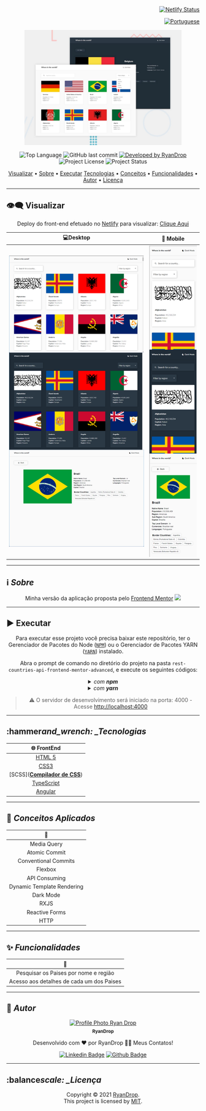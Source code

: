 <div align="right">

[![Netlify Status](https://api.netlify.com/api/v1/badges/985edbe8-c404-46ab-b330-ce2a76f80bdf/deploy-status)](https://app.netlify.com/sites/ryan-drop-rest-countries/deploys)

</div>

<div align="right">
  
  [![Portuguese](https://cdn-icons-png.flaticon.com/32/3022/3022546.png)](README.md)
  
</div>

<p align="center">
  <img alt="front-end-mentor-advanced" src="challenge-rest-countries-api-guide\design\desktop-preview.jpg" width='auto' height='300px'/>
</p>

<p align="center"> 
  <img alt="Top Language" src="https://img.shields.io/github/languages/top/RyanDrop/rest-countries-api-frontend-mentor-advanced?color=3498db&style=for-the-badge">
  <img alt="GitHub last commit" src="https://img.shields.io/github/last-commit/RyanDrop/rest-countries-api-frontend-mentor-advanced?color=3498db&style=for-the-badge&label=Ultimo%20Commit">   
  <a href="https://github.com/RyanDrop">
    <img alt="Developed by RyanDrop" src="https://img.shields.io/badge/Developer-RyanDrop-%3498db?color=3498db&style=for-the-badge&label=Desenvolvedor">
  </a>  
  <img alt="Project License" src="https://img.shields.io/apm/l/vim-mode?style=for-the-badge&label=licen%C3%A7a"/>   
   <img alt="Project Status" src="https://img.shields.io/badge/project_status-em_Andamneto-yellow?style=for-the-badge">  
  
  
</p>

<p align="center">
 <a href="#eye_speech_bubble-visualizar">Visualizar</a> •
 <a href="#information_source-sobre">Sobre</a> •
<a href="#arrow_forward-executar">Executar</a> 
 <a href="#hammer_and_wrench-tecnologias">Tecnologias</a> • 
 <a href="#brain-conceitos-aplicados">Conceitos</a> •
 <a href="#sparkles-funcionalidades">Funcionalidades</a> •
 <a href="#boy-autor">Autor</a> •
 <a href="#balance_scale-licença">Licença</a>
</p>

---

## :eye_speech_bubble: **Visualizar**

<div align="center">

Deploy do front-end efetuado no [Netlify](https://www.netlify.com/) para visualizar: [Clique Aqui](https://ryan-drop-rest-countries.netlify.app/)

|                                    :computer:Desktop                                    |                                    :iphone: Mobile                                    |
| :-------------------------------------------------------------------------------------: | :-----------------------------------------------------------------------------------: |
| <img src="challenge-rest-countries-api-guide\result\desktop-result.png" alt="Desktop"/> | <img src="challenge-rest-countries-api-guide\result\mobile-result.png" alt="Mobile"/> |

</div>
  
---
## :information_source: _Sobre_

<div align="center">

Minha versão da aplicação proposta pelo [Frontend Mentor](https://www.frontendmentor.io/challenges/rest-countries-api-with-color-theme-switcher-5cacc469fec04111f7b848ca) <img height="20px" src="images/favicon-32x32.png">

---

</div>

</div>

## :arrow_forward: **Executar**

<div align="center">

Para executar esse projeto você precisa baixar este repositório, ter o Gerenciador de Pacotes do Node ([`NPM`](https://www.npmjs.com/get-npm)) ou o Gerenciador de Pacotes YARN ([`YARN`](https://yarnpkg.com/getting-started)) instalado.

Abra o prompt de comando no diretório do projeto na pasta <code>rest-countries-api-frontend-mentor-advanced</code>, e execute os seguintes códigos:

<details>
  <summary><i>com <b>npm</b></i></summary>
  
  ```bash
  # Instalar dependências
  $ npm install ou npm i
# Iniciar o servidor de desenvolvimento
$ ng serve
````

</details>

<details>
<summary><i>com <b>yarn</b></i></summary>

```bash
# Instalar dependências
$ yarn install
# Iniciar o servidor de desenvolvimento
$ ng serve
```

</details>

> ⚠️ O servidor de desenvolvimento será iniciado na porta: 4000 - Acesse <http://localhost:4000>

</div>

---

## :hammer*and_wrench: \_Tecnologias*

<div align="center">

|             :globe_with_meridians: FrontEnd             |
| :-----------------------------------------------------: |
|        [HTML 5](https://www.w3schools.com/html/)        |
|         [CSS3](https://www.w3schools.com/css/)          |
| [SCSS](**[Compilador de CSS](https://sass-lang.com/)**) |
|      [TypeScript](https://www.typescriptlang.org/)      |
|             [Angular](https://angular.io/)              |

</div>

---

## :brain: _Conceitos Aplicados_

<div align="center">

|      :page_facing_up:      |
| :------------------------: |
|        Media Query         |
|       Atomic Commit        |
|    Conventional Commits    |
|          Flexbox           |
|       API Consuming        |
| Dynamic Template Rendering |
|         Dark Mode          |
|            RXJS            |
|       Reactive Forms       |
|            HTTP            |

</div>

---

## :sparkles: _Funcionalidades_

<div align="center">

|             :page_facing_up:              |
| :---------------------------------------: |
|   Pesquisar os Paises por nome e região   |
| Acesso aos detalhes de cada um dos Paises |

</div>

---

## :boy: _Autor_

<div align="center">

<a href="https://github.com/RyanDrop">
 <img src="https://avatars.githubusercontent.com/u/82955110?s=96&v=4"  width="100px;" alt="Profile Photo Ryan Drop"/>
 <br/>
 <sub><b>RyanDrop</b></sub>
</a>

Desenvolvido com ❤️ por RyanDrop 👋🏽 Meus Contatos!

[![Linkedin Badge](https://img.shields.io/badge/-RyanDrop-blue?style=flat-square&logo=Linkedin&logoColor=white)](https://www.linkedin.com/in/ryan-nascimento-7204a4217/)
[![Github Badge](https://img.shields.io/badge/-RyanDrop-000?style=flat-square&logo=Github&logoColor=white)](https://github.com/RyanDrop)

</div>

---

## :balance*scale: \_Licença*

<div align="center">

Copyright ©️ 2021 [RyanDrop](https://github.com/RyanDrop).<br />
This project is licensed by [MIT](./LICENSE).

</div>
